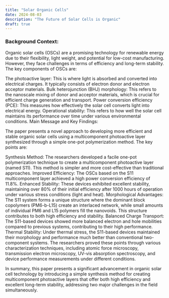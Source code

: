 ```yaml
---
title: "Solar Organic Cells"
date: 2024-08-03
description: "The Future of Solar Cells is Organic"
draft: true
---
```


### Background Context:

Organic solar cells (OSCs) are a promising technology for renewable energy due to their flexibility, light weight, and potential for low-cost manufacturing. However, they face challenges in terms of efficiency and long-term stability. The key components of OSCs are:

The photoactive layer: This is where light is absorbed and converted into electrical charges. It typically consists of electron donor and electron acceptor materials.
Bulk heterojunction (BHJ) morphology: This refers to the nanoscale mixing of donor and acceptor materials, which is crucial for efficient charge generation and transport.
Power conversion efficiency (PCE): This measures how effectively the solar cell converts light into electrical energy.
Operational stability: This refers to how well the solar cell maintains its performance over time under various environmental conditions.
Main Message and Key Findings:

The paper presents a novel approach to developing more efficient and stable organic solar cells using a multicomponent photoactive layer synthesized through a simple one-pot polymerization method. The key points are:

Synthesis Method: The researchers developed a facile one-pot polymerization technique to create a multicomponent photoactive layer (named S11). This method is simpler and more cost-effective than traditional approaches.
Improved Efficiency: The OSCs based on the S11 multicomponent layer achieved a high power conversion efficiency of 11.8%.
Enhanced Stability: These devices exhibited excellent stability, maintaining over 80% of their initial efficiency after 1000 hours of operation under various stress conditions (light and heat).
Morphological Advantages: The S11 system forms a unique structure where the dominant block copolymers (PM6-b-L15) create an interlaced network, while small amounts of individual PM6 and L15 polymers fill the nanovoids. This structure contributes to both high efficiency and stability.
Balanced Charge Transport: The S11-based devices showed more balanced electron and hole mobilities compared to previous systems, contributing to their high performance.
Thermal Stability: Under thermal stress, the S11-based devices maintained their morphology and performance much better than conventional two-component systems.
The researchers proved these points through various characterization techniques, including atomic force microscopy, transmission electron microscopy, UV-vis absorption spectroscopy, and device performance measurements under different conditions.

In summary, this paper presents a significant advancement in organic solar cell technology by introducing a simple synthesis method for creating multicomponent photoactive layers that offer both high efficiency and excellent long-term stability, addressing two major challenges in the field simultaneously.